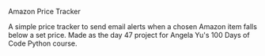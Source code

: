 Amazon Price Tracker

A simple price tracker to send email alerts when a chosen Amazon item falls below a set price.
Made as the day 47 project for Angela Yu's 100 Days of Code Python course.
